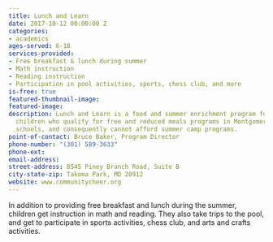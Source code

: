 ```yaml
---
title: Lunch and Learn
date: 2017-10-12 00:00:00 Z
categories:
- academics
ages-served: 6-18
services-provided:
- Free breakfast & lunch during summer
- Math instruction
- Reading instruction
- Participation in pool activities, sports, chess club, and more
is-free: true
featured-thumbnail-image: 
featured-image: 
description: Lunch and Learn is a food and summer enrichment program for school-aged
  children who qualify for free and reduced meals programs in Montgomery County public
  schools, and consequently cannot afford summer camp programs.
point-of-contact: Bruce Baker, Program Director
phone-number: "(301) 589-3633"
phone-ext: 
email-address: 
street-address: 8545 Piney Branch Road, Suite B
city-state-zip: Takoma Park, MD 20912
website: www.communitycheer.org
---
```


In addition to providing free breakfast and lunch during the summer, children get instruction in math and reading. They also take trips to the pool, and get to participate in sports activities, chess club, and arts and crafts activities.
